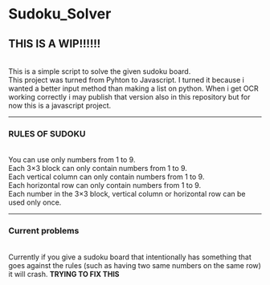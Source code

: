 # Sudoku_Solver


## THIS IS A WIP!!!!!! 
<br>
This is a simple script to solve the given sudoku board. 
<br>
This project was turned from Pyhton to Javascript. I turned it because i wanted a better input method than making a list on python. When i get OCR working correctly i may publish that version also in this repository but for now this is a javascript project.
<hr>

### RULES OF SUDOKU 
<br>
You can use only numbers from 1 to 9.<br>
Each 3×3 block can only contain numbers from 1 to 9.<br>
Each vertical column can only contain numbers from 1 to 9.<br>
Each horizontal row can only contain numbers from 1 to 9.<br>
Each number in the 3×3 block, vertical column or horizontal row can be used only once.

<br>
<hr>


### Current problems
<br>
Currently if you give a sudoku board that intentionally has something that goes against the rules (such as having two same numbers on the same row) it will crash.  <b>TRYING TO FIX THIS</b>

